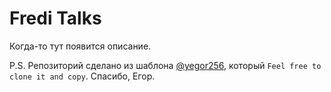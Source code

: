 # Fredi Talks

Когда-то тут появится описание.

P.S. Репозиторий сделано из шаблона [@yegor256](https://github.com/yegor256/bloghacks), который `Feel free to clone it and copy`. Спасибо, Егор.